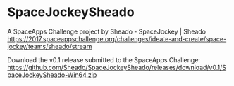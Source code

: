 # SpaceJockeySheado
A SpaceApps Challenge project by Sheado - SpaceJockey | Sheado
https://2017.spaceappschallenge.org/challenges/ideate-and-create/space-jockey/teams/sheado/stream

Download the v0.1 release submitted to the SpaceApps Challenge: https://github.com/Sheado/SpaceJockeySheado/releases/download/v0.1/SpaceJockeySheado-Win64.zip
